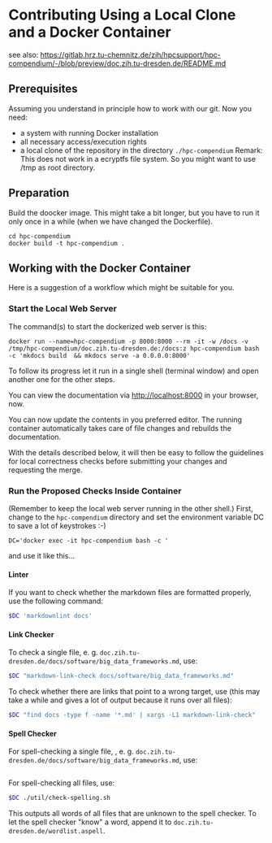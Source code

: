# Contributing Using a Local Clone and a Docker Container
see also: https://gitlab.hrz.tu-chemnitz.de/zih/hpcsupport/hpc-compendium/-/blob/preview/doc.zih.tu-dresden.de/README.md 

## Prerequisites

Assuming you understand in principle how to work with our git. Now you need:
* a system with running Docker installation
* all necessary access/execution rights
* a local clone of the repository in the directory `./hpc-compendium`
Remark: This does not work in a ecryptfs file system. So you might want to use /tmp as root directory. 

## Preparation

Build the doocker image. This might take a bit longer, but you have to run it only once in a while (when we have changed the Dockerfile).
```
cd hpc-compendium
docker build -t hpc-compendium . 
```
## Working with the Docker Container

Here is a suggestion of a workflow which might be suitable for you.

### Start the Local Web Server
The command(s) to start the dockerized web server is this:
```
docker run --name=hpc-compendium -p 8000:8000 --rm -it -w /docs -v /tmp/hpc-compendium/doc.zih.tu-dresden.de:/docs:z hpc-compendium bash -c 'mkdocs build  && mkdocs serve -a 0.0.0.0:8000'
```
To follow its progress let it run in a single shell (terminal window) and open another one for the other steps.

You can view the documentation via [http://localhost:8000](http://localhost:8000) in your browser, now.


You can now update the contents in you preferred editor. 
The running container automatically takes care of file changes and rebuilds the
documentation.  

With the details described below, it will then be easy to follow the guidelines for local correctness checks before submitting your changes and requesting the merge. 

### Run the Proposed Checks Inside Container

(Remember to keep the local web server running in the other shell.)
First, change to the `hpc-compendium` directory and set the environment variable DC to save a lot of keystrokes :-)
```
DC='docker exec -it hpc-compendium bash -c '
```
and use it like this...

#### Linter

If you want to check whether the markdown files are formatted
properly, use the following command:

```Bash
$DC 'markdownlint docs'
```
#### Link Checker

To check a single file, e. g. `doc.zih.tu-dresden.de/docs/software/big_data_frameworks.md`, use:
```Bash
$DC "markdown-link-check docs/software/big_data_frameworks.md"
```
To check whether there are links that point to a wrong target, use
(this may take a while and gives a lot of output because it runs over all files):

```Bash
$DC "find docs -type f -name '*.md' | xargs -L1 markdown-link-check"
```

#### Spell Checker

For spell-checking a single file, , e. g. `doc.zih.tu-dresden.de/docs/software/big_data_frameworks.md`, use:

```$DC "./util/check-spelling.sh docs/software/big_data_frameworks.md"
```

For spell-checking all files, use:

```Bash
$DC ./util/check-spelling.sh
```

This outputs all words of all files that are unknown to the spell checker.
To let the spell checker "know" a word, append it to
`doc.zih.tu-dresden.de/wordlist.aspell`.
